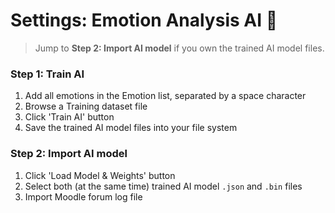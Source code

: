 # Settings: Emotion Analysis AI 🤖

> Jump to **Step 2: Import AI model** if you own the trained AI model files.

### Step 1: Train AI
1. Add all emotions in the Emotion list, separated by a space character
2. Browse a Training dataset file
3. Click 'Train AI' button
4. Save the trained AI model files into your file system

### Step 2: Import AI model
1. Click 'Load Model & Weights' button
2. Select both (at the same time) trained AI model `.json` and `.bin` files
3. Import Moodle forum log file